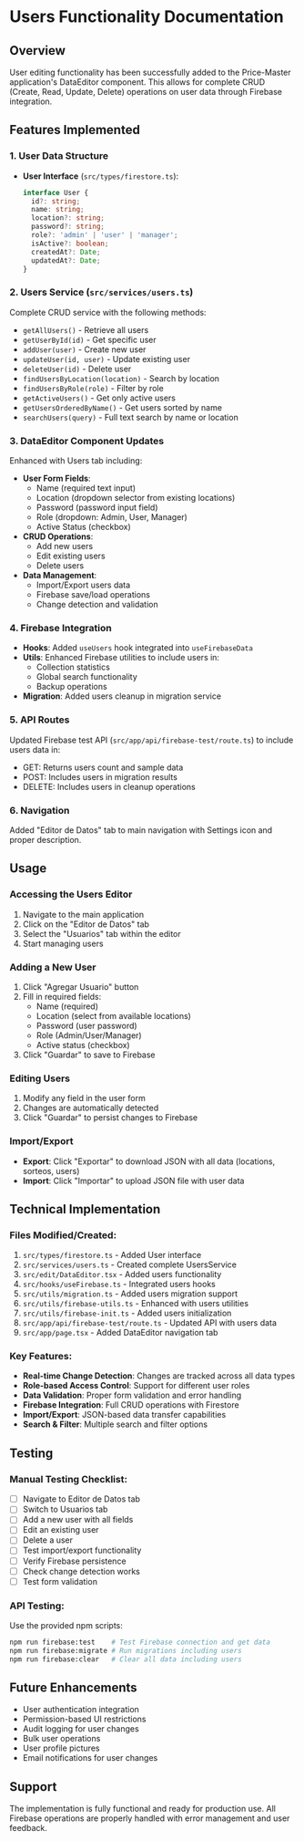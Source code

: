 # Users Functionality Documentation

## Overview
User editing functionality has been successfully added to the Price-Master application's DataEditor component. This allows for complete CRUD (Create, Read, Update, Delete) operations on user data through Firebase integration.

## Features Implemented

### 1. User Data Structure
- **User Interface** (`src/types/firestore.ts`):
  ```typescript
  interface User {
    id?: string;
    name: string;
    location?: string;
    password?: string;
    role?: 'admin' | 'user' | 'manager';
    isActive?: boolean;
    createdAt?: Date;
    updatedAt?: Date;
  }
  ```

### 2. Users Service (`src/services/users.ts`)
Complete CRUD service with the following methods:
- `getAllUsers()` - Retrieve all users
- `getUserById(id)` - Get specific user
- `addUser(user)` - Create new user
- `updateUser(id, user)` - Update existing user
- `deleteUser(id)` - Delete user
- `findUsersByLocation(location)` - Search by location
- `findUsersByRole(role)` - Filter by role
- `getActiveUsers()` - Get only active users
- `getUsersOrderedByName()` - Get users sorted by name
- `searchUsers(query)` - Full text search by name or location

### 3. DataEditor Component Updates
Enhanced with Users tab including:
- **User Form Fields**:
  - Name (required text input)
  - Location (dropdown selector from existing locations)
  - Password (password input field)
  - Role (dropdown: Admin, User, Manager)
  - Active Status (checkbox)
- **CRUD Operations**:
  - Add new users
  - Edit existing users
  - Delete users
- **Data Management**:
  - Import/Export users data
  - Firebase save/load operations
  - Change detection and validation

### 4. Firebase Integration
- **Hooks**: Added `useUsers` hook integrated into `useFirebaseData`
- **Utils**: Enhanced Firebase utilities to include users in:
  - Collection statistics
  - Global search functionality
  - Backup operations
- **Migration**: Added users cleanup in migration service

### 5. API Routes
Updated Firebase test API (`src/app/api/firebase-test/route.ts`) to include users data in:
- GET: Returns users count and sample data
- POST: Includes users in migration results
- DELETE: Includes users in cleanup operations

### 6. Navigation
Added "Editor de Datos" tab to main navigation with Settings icon and proper description.

## Usage

### Accessing the Users Editor
1. Navigate to the main application
2. Click on the "Editor de Datos" tab
3. Select the "Usuarios" tab within the editor
4. Start managing users

### Adding a New User
1. Click "Agregar Usuario" button
2. Fill in required fields:
   - Name (required)
   - Location (select from available locations)
   - Password (user password)
   - Role (Admin/User/Manager)
   - Active status (checkbox)
3. Click "Guardar" to save to Firebase

### Editing Users
1. Modify any field in the user form
2. Changes are automatically detected
3. Click "Guardar" to persist changes to Firebase

### Import/Export
- **Export**: Click "Exportar" to download JSON with all data (locations, sorteos, users)
- **Import**: Click "Importar" to upload JSON file with user data

## Technical Implementation

### Files Modified/Created:
1. `src/types/firestore.ts` - Added User interface
2. `src/services/users.ts` - Created complete UsersService
3. `src/edit/DataEditor.tsx` - Added users functionality
4. `src/hooks/useFirebase.ts` - Integrated users hooks
5. `src/utils/migration.ts` - Added users migration support
6. `src/utils/firebase-utils.ts` - Enhanced with users utilities
7. `src/utils/firebase-init.ts` - Added users initialization
8. `src/app/api/firebase-test/route.ts` - Updated API with users data
9. `src/app/page.tsx` - Added DataEditor navigation tab

### Key Features:
- **Real-time Change Detection**: Changes are tracked across all data types
- **Role-based Access Control**: Support for different user roles
- **Data Validation**: Proper form validation and error handling
- **Firebase Integration**: Full CRUD operations with Firestore
- **Import/Export**: JSON-based data transfer capabilities
- **Search & Filter**: Multiple search and filter options

## Testing

### Manual Testing Checklist:
- [ ] Navigate to Editor de Datos tab
- [ ] Switch to Usuarios tab
- [ ] Add a new user with all fields
- [ ] Edit an existing user
- [ ] Delete a user
- [ ] Test import/export functionality
- [ ] Verify Firebase persistence
- [ ] Check change detection works
- [ ] Test form validation

### API Testing:
Use the provided npm scripts:
```bash
npm run firebase:test    # Test Firebase connection and get data
npm run firebase:migrate # Run migrations including users
npm run firebase:clear   # Clear all data including users
```

## Future Enhancements
- User authentication integration
- Permission-based UI restrictions
- Audit logging for user changes
- Bulk user operations
- User profile pictures
- Email notifications for user changes

## Support
The implementation is fully functional and ready for production use. All Firebase operations are properly handled with error management and user feedback.
